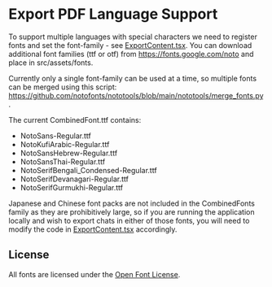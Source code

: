 # Export PDF Language Support

To support multiple languages with special characters we need to register fonts and set the font-family -
see [ExportContent.tsx](../../components/ExportChat/ExportContent.tsx). You can download additional font families
(ttf or otf) from https://fonts.google.com/noto and place in src/assets/fonts.

Currently only a single font-family can be used at a time, so multiple fonts can be merged using this script:
https://github.com/notofonts/nototools/blob/main/nototools/merge_fonts.py.

The current CombinedFont.ttf contains:

- NotoSans-Regular.ttf
- NotoKufiArabic-Regular.ttf
- NotoSansHebrew-Regular.ttf
- NotoSansThai-Regular.ttf
- NotoSerifBengali_Condensed-Regular.ttf
- NotoSerifDevanagari-Regular.ttf
- NotoSerifGurmukhi-Regular.ttf

Japanese and Chinese font packs are not included in the CombinedFonts family as they are prohibitively large, so if you are
running the application locally and wish to export chats in either of those fonts, you will need to modify the code in
[ExportContent.tsx](../../components/ExportChat/ExportContent.tsx) accordingly.

## License

All fonts are licensed under the [Open Font License](./OFL.md).
